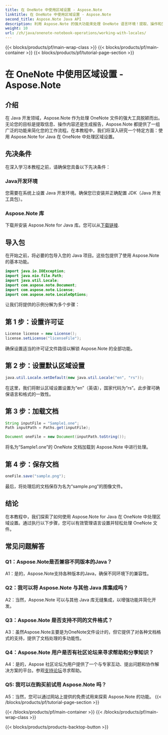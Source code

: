 ```yaml
---
title: 在 OneNote 中使用区域设置 - Aspose.Note
linktitle: 在 OneNote 中使用区域设置 - Aspose.Note
second_title: Aspose.Note Java API
description: 利用 Aspose.Note 的强大功能来处理 OneNote 语言环境！提取、操作和生成适合不同语言和地区的报告。 #OneNote #Java #Aspose
weight: 10
url: /zh/java/onenote-notebook-operations/working-with-locales/
---
```


{{< blocks/products/pf/main-wrap-class >}}
{{< blocks/products/pf/main-container >}}
{{< blocks/products/pf/tutorial-page-section >}}

# 在 OneNote 中使用区域设置 - Aspose.Note

## 介绍

在 Java 开发领域，Aspose.Note 作为处理 OneNote 文件的强大工具脱颖而出。无论您的目标是提取信息、操作内容还是生成报告，Aspose.Note 都提供了一组广泛的功能来简化您的工作流程。在本教程中，我们将深入研究一个特定方面：使用 Aspose.Note for Java 在 OneNote 中处理区域设置。

## 先决条件

在深入学习本教程之前，请确保您具备以下先决条件：

### Java开发环境

您需要在系统上设置 Java 开发环境。确保您已安装并正确配置 JDK（Java 开发工具包）。

### Aspose.Note 库

下载并安装 Aspose.Note for Java 库。您可以从[下载链接](https://releases.aspose.com/note/java/).

## 导入包

在开始之前，将必要的包导入您的 Java 项目。这些包提供了使用 Aspose.Note 的基本功能。

```java
import java.io.IOException;
import java.nio.file.Path;
import java.util.Locale;
import com.aspose.note.Document;
import com.aspose.note.License;
import com.aspose.note.LocaleOptions;
```

让我们将提供的示例分解为多个步骤：

## 第 1 步：设置许可证

```java
License license = new License();
license.setLicense("licenseFile");
```

确保设置适当的许可证文件路径以解锁 Aspose.Note 的全部功能。

## 第 2 步：设置默认区域设置

```java
java.util.Locale.setDefault(new java.util.Locale("en", "rs"));
```

在这里，我们将默认区域设置设置为“en”（英语），国家代码为“rs”。此步骤可确保语言和格式的一致性。

## 第 3 步：加载文档

```java
String inputFile = "Sample1.one";
Path inputPath = Paths.get(inputFile);

Document oneFile = new Document(inputPath.toString());
```

将名为“Sample1.one”的 OneNote 文档加载到 Aspose.Note 中进行处理。

## 第 4 步：保存文档

```java
oneFile.save("sample.png");
```

最后，将处理后的文档保存为名为“sample.png”的图像文件。

## 结论

在本教程中，我们探索了如何使用 Aspose.Note for Java 在 OneNote 中处理区域设置。通过执行以下步骤，您可以有效管理语言设置并轻松处理 OneNote 文件。

## 常见问题解答

### Q1：Aspose.Note是否兼容不同版本的Java？

A1：是的，Aspose.Note支持各种版本的Java，确保不同环境下的兼容性。

### Q2：我可以将 Aspose.Note 与其他 Java 库集成吗？

A2：当然，Aspose.Note 可以与其他 Java 库无缝集成，以增强功能并简化开发。

### Q3：Aspose.Note 是否支持不同的文件格式？

A3：虽然Aspose.Note主要是为OneNote文件设计的，但它提供了对各种文档格式的支持，提供了文档处理的多功能性。

### Q4：Aspose.Note 用户是否有社区论坛来寻求帮助和分享知识？

 A4：是的，Aspose 社区论坛为用户提供了一个与专家互动、提出问题和协作解决方案的平台。参观[支持论坛](https://forum.aspose.com/c/note/28)寻求帮助。

### Q5: 我可以在购买前试用 Aspose.Note 吗？

A5：当然，您可以通过网站上提供的免费试用来探索 Aspose.Note 的功能。
{{< /blocks/products/pf/tutorial-page-section >}}

{{< /blocks/products/pf/main-container >}}
{{< /blocks/products/pf/main-wrap-class >}}

{{< blocks/products/products-backtop-button >}}
